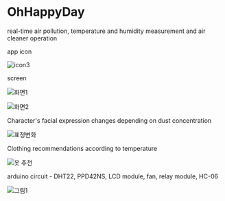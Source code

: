 # OhHappyDay
real-time air pollution, temperature and humidity measurement and air cleaner operation

app icon

![icon3](https://user-images.githubusercontent.com/59546977/85948780-9b954600-b98d-11ea-9555-b60eca3b6393.png)

screen 

![화면1](https://user-images.githubusercontent.com/59546977/85948898-6b9a7280-b98e-11ea-89b2-94c8ce31ff96.jpg)

![화면2](https://user-images.githubusercontent.com/59546977/85948904-7228ea00-b98e-11ea-8d61-13a03fdb5540.jpg)

Character's facial expression changes depending on dust concentration

![표정변화](https://user-images.githubusercontent.com/59546977/85948923-92f13f80-b98e-11ea-93a6-1468bc73f722.png)

Clothing recommendations according to temperature

![옷 추천](https://user-images.githubusercontent.com/59546977/85948943-b2886800-b98e-11ea-8360-27bda44d6c57.png)

arduino circuit - DHT22, PPD42NS, LCD module, fan, relay module, HC-06

![그림1](https://user-images.githubusercontent.com/59546977/85948798-b49df700-b98d-11ea-9b8b-ec067489c75d.png)

